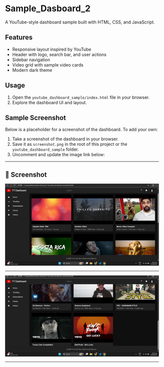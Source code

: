 # Sample_Dasboard_2

A YouTube-style dashboard sample built with HTML, CSS, and JavaScript.

## Features
- Responsive layout inspired by YouTube
- Header with logo, search bar, and user actions
- Sidebar navigation
- Video grid with sample video cards
- Modern dark theme

## Usage
1. Open the `youtube_dashboard_sample/index.html` file in your browser.
2. Explore the dashboard UI and layout.

## Sample Screenshot
Below is a placeholder for a screenshot of the dashboard. To add your own:

1. Take a screenshot of the dashboard in your browser.
2. Save it as `screenshot.png` in the root of this project or the `youtube_dashboard_sample` folder.
3. Uncomment and update the image link below:

---

## 📸 Screenshot

![Sample Dashboard Screenshot](1.png)

---

![Sample Dashboard Screenshot](2.png)

---